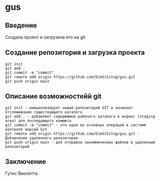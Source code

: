 # gus
## Введение
Создала проект и загрузила его на git
## Создание репозитория и загрузка проекта
    git init
    git add .
    git commit -m "commit"
    git remote add origin https://github.com/DimViSitug/gus.git
    git push origin main
## Описание возможностейй git
    git init - инициализирует новый репозиторий GIT и начинает отслеживание существующего каталога
    git add . - добавляет содержимое рабочего каталога в индекс (staging area) для последующего коммита
    git commit -m "commit" - это одна из основных операций в системе контроля версий Git
    git remote add origin https://github.com/DimViSitug/gus.git - Добавление удаленного репозитория
    git push origin main - для отправки закоммиченных файлов в удаленный репозиторий 
## Заключение
Гутис Виолетта